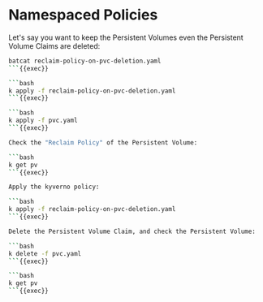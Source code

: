 # Namespaced Policies

Let's say you want to keep the Persistent Volumes even the Persistent Volume Claims are deleted:

```bash
batcat reclaim-policy-on-pvc-deletion.yaml
```{{exec}}

```bash
k apply -f reclaim-policy-on-pvc-deletion.yaml
```{{exec}}

```bash
k apply -f pvc.yaml 
```{{exec}}

Check the "Reclaim Policy" of the Persistent Volume:

```bash
k get pv
```{{exec}}

Apply the kyverno policy:

```bash
k apply -f reclaim-policy-on-pvc-deletion.yaml
```{{exec}}

Delete the Persistent Volume Claim, and check the Persistent Volume:

```bash
k delete -f pvc.yaml
```{{exec}}

```bash
k get pv
```{{exec}}
